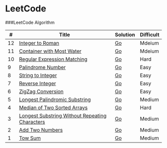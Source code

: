 LeetCode
========

###LeetCode Algorithm

| # | Title | Solution | Difficult |  
|---|-------|----------|-----------|
| 12 |[Integer to Roman](https://leetcode.com/problems/integer-to-roman/)| [Go]()|Mdeium|
| 11 |[Container with Most Water](https://leetcode.com/problems/container-with-most-water/)| [Go]()|Mdeium|
| 10 |[Regular Expression Matching](https://leetcode.com/problems/regular-expression-matching/)| [Go]()|Hard|
| 9 |[Palindrome Number](https://leetcode.com/problems/palindrome-number/)| [Go]()|Easy|
| 8 |[String to Integer](https://leetcode.com/problems/string-to-integer-atoi/)| [Go]()|Easy|
| 7 |[Reverse Integer](https://leetcode.com/problems/reverse-integer/)| [Go]()|Easy|
| 6 |[ZigZag Conversion](https://leetcode.com/problems/zigzag-conversion/)| [Go]()|Easy|
| 5 |[Longest Palindromic Substring](https://leetcode.com/problems/longest-palindromic-substring/)| [Go]()|Medium|
| 4 |[Median of Two Sorted Arrays](https://leetcode.com/problems/median-of-two-sorted-arrays/)| [Go]()|Hard|
| 3 |[Longest Substring Without Repeating Characters](https://leetcode.com/problems/longest-substring-without-repeating-characters/)|[Go]()|Medium|
| 2 |[Add Two Numbers](https://oj.leetcode.com/problems/add-two-numbers/)| [Go]()|Medium|
| 1 |[Tow Sum](https://oj.leetcode.com/problems/two-sum/)| [Go]() |Medium|
